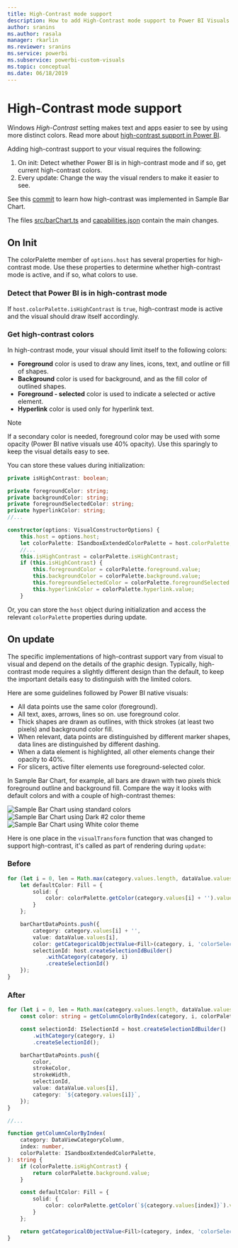 ```yaml
---
title: High-Contrast mode support
description: How to add High-Contrast mode support to Power BI Visuals
author: sranins
ms.author: rasala
manager: rkarlin
ms.reviewer: sranins
ms.service: powerbi
ms.subservice: powerbi-custom-visuals
ms.topic: conceptual
ms.date: 06/18/2019
---
```


# High-Contrast mode support

Windows *High-Contrast* setting makes text and apps easier to see by using more distinct colors.
Read more about [high-contrast support in Power BI](https://powerbi.microsoft.com/en-us/blog/power-bi-desktop-june-2018-feature-summary/#highContrast).

Adding high-contrast support to your visual requires the following:

1. On init: Detect whether Power BI is in high-contrast mode and if so, get current high-contrast colors.
2. Every update: Change the way the visual renders to make it easier to see.

See this [commit](https://github.com/Microsoft/PowerBI-visuals-sampleBarChart/commit/61011c82b66ca0d3321868f1d089c65101ca42e6) to learn how high-contrast was implemented in Sample Bar Chart. 

The files [src/barChart.ts](https://github.com/Microsoft/PowerBI-visuals-sampleBarChart/commit/61011c82b66ca0d3321868f1d089c65101ca42e6#diff-433142f7814fee940a0ffc98dc75bfcb) and [capabilities.json](https://github.com/Microsoft/PowerBI-visuals-sampleBarChart/commit/61011c82b66ca0d3321868f1d089c65101ca42e6#diff-290828b604cfa62f1cb310f2e90c52fd) contain the main changes. 

## On Init
The colorPalette member of `options.host` has several properties for high-contrast mode. Use these properties to determine whether high-contrast mode is active, and if so, what colors to use.

### Detect that Power BI is in high-contrast mode

If `host.colorPalette.isHighContrast` is `true`, high-contrast mode is active and the visual should draw itself accordingly.

### Get high-contrast colors

In high-contrast mode, your visual should limit itself to the following colors:

* **Foreground** color is used to draw any lines, icons, text, and outline or fill of shapes.
* **Background** color is used for background, and as the fill color of outlined shapes.
* **Foreground - selected** color is used to indicate a selected or active element.
* **Hyperlink** color is used only for hyperlink text.

> [!NOTE]
> If a secondary color is needed, foreground color may be used with some opacity (Power BI native visuals use 40% opacity). Use this sparingly to keep the visual details easy to see.

You can store these values during initialization:

```typescript
private isHighContrast: boolean;

private foregroundColor: string;
private backgroundColor: string;
private foregroundSelectedColor: string;
private hyperlinkColor: string;
//...

constructor(options: VisualConstructorOptions) {
    this.host = options.host;
    let colorPalette: ISandboxExtendedColorPalette = host.colorPalette;
    //...
    this.isHighContrast = colorPalette.isHighContrast;
    if (this.isHighContrast) {
        this.foregroundColor = colorPalette.foreground.value;
        this.backgroundColor = colorPalette.background.value;
        this.foregroundSelectedColor = colorPalette.foregroundSelected.value;
        this.hyperlinkColor = colorPalette.hyperlink.value;
    }
```

Or, you can store the `host` object during initialization and access the relevant `colorPalette` properties during update.

## On update

The specific implementations of high-contrast support vary from visual to visual and depend on the details of the graphic design. Typically, high-contrast mode requires a slightly different design than the default, to keep the important details easy to distinguish with the limited colors.

Here are some guidelines followed by Power BI native visuals:

* All data points use the same color (foreground).
* All text, axes, arrows, lines so on. use foreground color.
* Thick shapes are drawn as outlines, with thick strokes (at least two pixels) and background color fill.
* When relevant, data points are distinguished by different marker shapes, data lines are distinguished by different dashing.
* When a data element is highlighted, all other elements change their opacity to 40%.
* For slicers, active filter elements use foreground-selected color.

In Sample Bar Chart, for example, all bars are drawn with two pixels thick foreground outline and background fill. Compare the way it looks with default colors and with a couple of high-contrast themes:

![Sample Bar Chart using standard colors](./media/hc-samplebarchart-standard.png)
![Sample Bar Chart using *Dark #2* color theme](./media/hc-samplebarchart-dark2.png)
![Sample Bar Chart using *White* color theme](./media/hc-samplebarchart-white.png)

Here is one place in the `visualTransform` function that was changed to support high-contrast, it's called as part of rendering during `update`:

### Before

```typescript
for (let i = 0, len = Math.max(category.values.length, dataValue.values.length); i < len; i++) {
    let defaultColor: Fill = {
        solid: {
            color: colorPalette.getColor(category.values[i] + '').value
        }
    };

    barChartDataPoints.push({
        category: category.values[i] + '',
        value: dataValue.values[i],
        color: getCategoricalObjectValue<Fill>(category, i, 'colorSelector', 'fill', defaultColor).solid.color,
        selectionId: host.createSelectionIdBuilder()
            .withCategory(category, i)
            .createSelectionId()
    });
}
```

### After

```typescript
for (let i = 0, len = Math.max(category.values.length, dataValue.values.length); i < len; i++) {
    const color: string = getColumnColorByIndex(category, i, colorPalette);

    const selectionId: ISelectionId = host.createSelectionIdBuilder()
        .withCategory(category, i)
        .createSelectionId();

    barChartDataPoints.push({
        color,
        strokeColor,
        strokeWidth,
        selectionId,
        value: dataValue.values[i],
        category: `${category.values[i]}`,
    });
}

//...

function getColumnColorByIndex(
    category: DataViewCategoryColumn,
    index: number,
    colorPalette: ISandboxExtendedColorPalette,
): string {
    if (colorPalette.isHighContrast) {
        return colorPalette.background.value;
    }

    const defaultColor: Fill = {
        solid: {
            color: colorPalette.getColor(`${category.values[index]}`).value,
        }
    };

    return getCategoricalObjectValue<Fill>(category, index, 'colorSelector', 'fill', defaultColor).solid.color;
}
```
